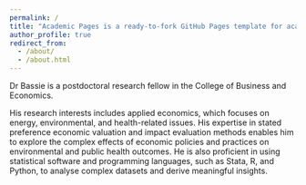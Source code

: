 ```yaml
---
permalink: /
title: "Academic Pages is a ready-to-fork GitHub Pages template for academic personal websites"
author_profile: true
redirect_from: 
  - /about/
  - /about.html
---
```


Dr Bassie is a postdoctoral research fellow in the College of Business and Economics.

His research interests includes applied economics, which focuses on energy, environmental, and health-related issues. His expertise in stated preference economic valuation and impact evaluation methods enables him to explore the complex effects of economic policies and practices on environmental and public health outcomes. He is also proficient in using statistical software and programming languages, such as Stata, R, and Python, to analyse complex datasets and derive meaningful insights.

